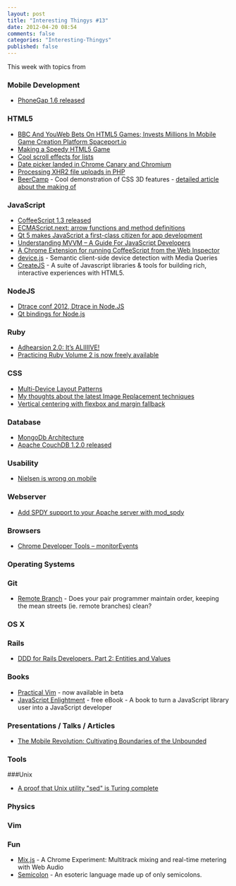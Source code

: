 ```yaml
---
layout: post
title: "Interesting Thingys #13"
date: 2012-04-20 08:54
comments: false
categories: "Interesting-Thingys"
published: false
---
```


This week with topics from 
<!-- More -->

### Mobile Development
- [PhoneGap 1.6 released](http://phonegap.com/2012/04/11/phonegap-1-6-released)

### HTML5
- [BBC And YouWeb Bets On HTML5 Games; Invests Millions In Mobile Game Creation Platform Spaceport.io](http://techcrunch.com/2012/04/11/bbc-bets-on-html5-games-invests-millions-in-mobile-game-creation-platform-spaceport-io/)
- [Making a Speedy HTML5 Game](http://developers.facebook.com/html5/blog/post/2012/04/17/making-a-speedy-html5-game/)
- [Cool scroll effects for lists](http://lab.hakim.se/scroll-effects/)
- [Date picker landed in Chrome Canary and Chromium](https://plus.google.com/107085977904914121234/posts/R5LyvTSa21k)
- [Processing XHR2 file uploads in PHP](http://updates.html5rocks.com/2012/04/Processing-XHR2-file-uploads-in-PHP)
- [BeerCamp](http://2012.beercamp.com/) - Cool demonstration of CSS 3D features - [detailed article about the making of](http://www.smashingmagazine.com/2012/04/17/beercamp-experiment-with-css3d/)


### JavaScript
- [CoffeeScript 1.3 released](http://coffeescript.org/#changelog)
- [ECMAScript.next: arrow functions and method definitions](http://www.2ality.com/2012/04/arrow-functions.html)
- [Qt 5 makes JavaScript a first-class citizen for app development](http://arstechnica.com/business/news/2012/04/an-in-depth-look-at-qt-5-making-javascript-a-first-class-citizen-for-native-cross-platform-developme.ars)
- [Understanding MVVM – A Guide For JavaScript Developers](http://addyosmani.com/blog/understanding-mvvm-a-guide-for-javascript-developers/)
- [A Chrome Extension for running CoffeeScript from the Web Inspector](https://github.com/snookca/CoffeeConsole)
- [device.js](https://github.com/borismus/device.js) - Semantic client-side device detection with Media Queries
- [CreateJS](http://createjs.com/#!/CreateJS) - A suite of Javascript libraries & tools for building rich, interactive experiences with HTML5.

### NodeJS
- [Dtrace conf 2012, Dtrace in Node.JS](http://www.nodejs-news.com/NodeConf/dtraceconf2012-dtrace-in-nodejs)
- [Qt bindings for Node.js](https://github.com/arturadib/node-qt)

### Ruby
- [Adhearsion 2.0: It’s ALIIIIVE!](http://mojolingo.com/blog/2012/adhearsion-2-0-its-aliiiive)
- [Practicing Ruby Volume 2 is now freely available](http://community.mendicantuniversity.org/articles/practicing-ruby-volume-2-now-freely-avai)

### CSS
- [Multi-Device Layout Patterns](http://www.lukew.com/ff/entry.asp?1514)
- [My thoughts about the latest Image Replacement techniques](http://www.css-101.org/articles/image-replacement/the_new_new_image-replacement_techniques.php)
- [Vertical centering with flexbox and margin fallback](http://dabblet.com/gist/2403795)

### Database
- [MongoDb Architecture](http://horicky.blogspot.com/2012/04/mongodb-architecture.html)
- [Apache CouchDB 1.2.0 released](http://www.apache.org/dist/couchdb/notes/1.2.0/apache-couchdb-1.2.0.html)

### Usability
- [Nielsen is wrong on mobile](http://www.netmagazine.com/opinions/nielsen-wrong-mobile)

### Webserver
- [Add SPDY support to your Apache server with mod_spdy](http://googledevelopers.blogspot.com/2012/04/add-spdy-support-to-your-apache-server.html)

### Browsers
- [Chrome Developer Tools – monitorEvents](http://www.briangrinstead.com/blog/chrome-developer-tools-monitorevents)
### Operating Systems

### Git
- [Remote Branch](http://robots.thoughtbot.com/post/21306813001/remote-branch) - Does your pair programmer maintain order, keeping the mean streets (ie. remote branches) clean?

### OS X

### Rails
- [DDD for Rails Developers. Part 2: Entities and Values](http://rubysource.com/ddd-for-rails-developers-part-2-entities-and-values/)

### Books
- [Practical Vim](http://pragprog.com/book/dnvim) - now available in beta
- [JavaScript Enlightment](http://javascriptenlightenment.com/) - free eBook - A book to turn a JavaScript library user into a JavaScript developer

### Presentations / Talks / Articles
- [The Mobile Revolution: Cultivating Boundaries of the Unbounded](http://www.youtube.com/watch?v=FPUzrm4_ZxQ&feature=youtube_gdata)

### Tools

###Unix
- [A proof that Unix utility "sed" is Turing complete](http://www.catonmat.net/blog/proof-that-sed-is-turing-complete/)
 
### Physics

### Vim

### Fun
- [Mix.js](http://www.chromeexperiments.com/detail/mixjs/?f=) - A Chrome Experiment: Multitrack mixing and real-time metering with Web Audio
- [Semicolon](http://pksunkara.github.com/semicolon/) - An esoteric language made up of only semicolons.
